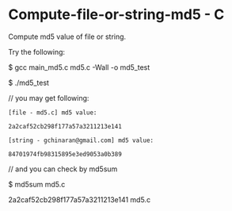 Compute-file-or-string-md5 - C
==============================

Compute md5 value of file or string.

Try the following:

$ gcc main_md5.c md5.c -Wall -o md5_test

$ ./md5_test

// you may get following:

	[file - md5.c] md5 value:

	2a2caf52cb298f177a57a3211213e141

	[string - gchinaran@gmail.com] md5 value:

	84701974fb98315895e3ed9053a0b389

// and you can check by md5sum

$ md5sum md5.c

2a2caf52cb298f177a57a3211213e141  md5.c

